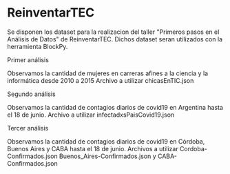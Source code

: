 # ReinventarTEC

Se disponen los dataset para la realizacion del taller "Primeros pasos en el Análisis de Datos" de ReinventarTEC.
Dichos dataset seran utilizados con la herramienta BlockPy.

Primer análisis

Observamos la cantidad de mujeres en carreras afines a la ciencia y la informática desde 2010 a 2015
Archivo a utilizar chicasEnTIC.json

Segundo análisis 

Observamos la cantidad de contagios diarios de covid19 en Argentina hasta el 18 de junio.
Archivo a utilizar infectadxsPaisCovid19.json


Tercer análisis 

Observamos la cantidad de contagios diarios de covid19 en Córdoba, Buenos Aires y CABA hasta el 18 de junio.
Archivos a utilizar Cordoba-Confirmados.json Buenos_Aires-Confirmados.json y CABA-Confirmados.json


